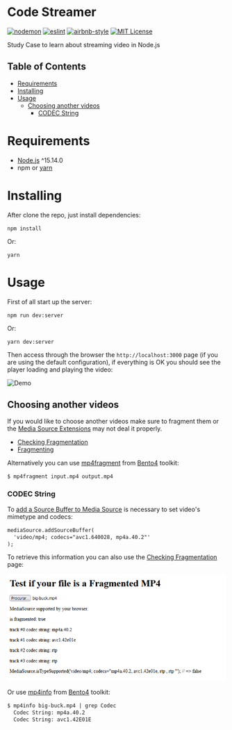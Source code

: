# Code Streamer
[![nodemon](https://img.shields.io/badge/nodemon-2.0.7-76d04b?style=flat-square&logo=nodemon)](https://nodemon.io/)
[![eslint](https://img.shields.io/badge/eslint-7.28.0-4b32c3?style=flat-square&logo=eslint)](https://eslint.org/)
[![airbnb-style](https://flat.badgen.net/badge/style-guide/airbnb/ff5a5f?icon=airbnb)](https://github.com/airbnb/javascript)
[![MIT License](https://img.shields.io/badge/license-MIT-green?style=flat-square)](https://raw.githubusercontent.com/DiegoVictor/code-streamer/main/LICENSE)

Study Case to learn about streaming video in Node.js

## Table of Contents
* [Requirements](#requirements)
* [Installing](#installing)
* [Usage](#usage)
  * [Choosing another videos](#choosing-another-videos)
    * [CODEC String](#codec-string)

# Requirements
* [Node.js](https://nodejs.org) ^15.14.0
* npm or [yarn](https://yarnpkg.com)

# Installing
After clone the repo, just install dependencies:
```shell
npm install
```
Or:
```shell
yarn
```

# Usage
First of all start up the server:
```shell
npm run dev:server
```
Or:
```shell
yarn dev:server
```

Then access through the browser the `http://localhost:3000` page (if you are using the default configuration), if everything is OK you should see the player loading and playing the video:

![Demo](https://media.githubusercontent.com/media/DiegoVictor/code-streamer/main/screenshots/demo.gif)

## Choosing another videos
If you would like to choose another videos make sure to fragment them or the [Media Source Extensions](https://developer.mozilla.org/en-US/docs/Web/API/Media_Source_Extensions_API) may not deal it properly.

* [Checking Fragmentation](https://developer.mozilla.org/en-US/docs/Web/API/Media_Source_Extensions_API/Transcoding_assets_for_MSE#checking_fragmentation)
* [Fragmenting](https://developer.mozilla.org/en-US/docs/Web/API/Media_Source_Extensions_API/Transcoding_assets_for_MSE#fragmenting)

Alternatively you can use [mp4fragment](http://www.bento4.com/documentation/mp4fragment/) from [Bento4](https://github.com/axiomatic-systems/Bento4) toolkit:
```
$ mp4fragment input.mp4 output.mp4
```

### CODEC String
To [add a Source Buffer to Media Source](https://developer.mozilla.org/en-US/docs/Web/API/MediaSource/addSourceBuffer) is necessary to set video's mimetype and codecs:
```
mediaSource.addSourceBuffer(
  'video/mp4; codecs="avc1.640028, mp4a.40.2"'
);
```
To retrieve this information you can also use the [Checking Fragmentation](https://developer.mozilla.org/en-US/docs/Web/API/Media_Source_Extensions_API/Transcoding_assets_for_MSE#checking_fragmentation) page:

![codecs](https://raw.githubusercontent.com/DiegoVictor/code-streamer/main/screenshots/codecs.png)

Or use [mp4info](http://www.bento4.com/documentation/mp4info/) from [Bento4](https://github.com/axiomatic-systems/Bento4) toolkit:
```shell
$ mp4info big-buck.mp4 | grep Codec
  Codec String: mp4a.40.2
  Codec String: avc1.42E01E
```
